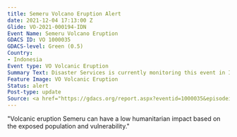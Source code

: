 ```yaml
---
title: Semeru Volcano Eruption Alert
date: 2021-12-04 17:13:00 Z
Glide: VO-2021-000194-IDN
Event Name: Semeru Volcano Eruption
GDACS ID: VO 1000035
GDACS-level: Green (0.5)
Country:
- Indonesia
Event type: VO Volcanic Eruption
Summary Text: Disaster Services is currently monitoring this event in Indonesia.
Feature Image: VO Volcanic Eruption
Status: alert
Post-type: update
Source: <a href="https://gdacs.org/report.aspx?eventid=1000035&episodeid=1&eventtype=VO"_blank">GDACS</a>
---
```


"Volcanic eruption Semeru can have a low humanitarian impact based on the exposed population and vulnerability."